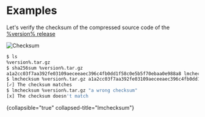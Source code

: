 # Examples

Let's verify the checksum of the compressed source code of the [%version% release](https://github.com/lorenzo-milicia/lmchecksum/archive/refs/tags/%version%.tar.gz)

<img src="checksum.gif" alt="Checksum" border-effect="rounded"/>

```Bash
$ ls
%version%.tar.gz
$ sha256sum %version%.tar.gz
a1a2cc03f7aa392fe03109aeceeaec396c4fb0dd1f58c0e5b5f70ebaa0e988a8 lmchecksum %version%.tar.gz
$ lmchecksum %version%.tar.gz a1a2cc03f7aa392fe03109aeceeaec396c4fb0dd1f58c0e5b5f70ebaa0e988a8
[✓] The checksum matches
$ lmchecksum %version%.tar.gz "a wrong checksum"                                                
[x] The checksum doesn't match
```
{collapsible="true" collapsed-title="lmchecksum"}
